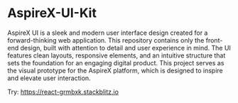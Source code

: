 # AspireX-UI-Kit

AspireX UI is a sleek and modern user interface design created for a forward-thinking web application. This repository contains only the front-end design, built with attention to detail and user experience in mind. The UI features clean layouts, responsive elements, and an intuitive structure that sets the foundation for an engaging digital product. This project serves as the visual prototype for the AspireX platform, which is designed to inspire and elevate user interaction.

Try:
https://react-grmbxk.stackblitz.io
